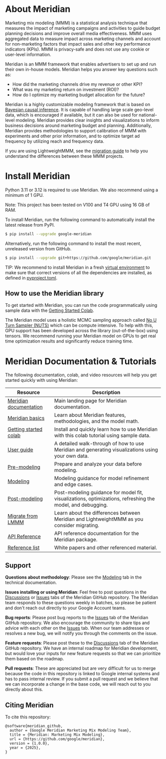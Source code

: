 # About Meridian

Marketing mix modeling (MMM) is a statistical analysis technique that measures
the impact of marketing campaigns and activities to guide budget planning
decisions and improve overall media effectiveness. MMM uses aggregated data to
measure impact across marketing channels and account for non-marketing factors
that impact sales and other key performance indicators (KPIs). MMM is
privacy-safe and does not use any cookie or user-level information.

Meridian is an MMM framework that enables advertisers to set up and run their
own in-house models. Meridian helps you answer key questions such as:

*   How did the marketing channels drive my revenue or other KPI?
*   What was my marketing return on investment (ROI)?
*   How do I optimize my marketing budget allocation for the future?

Meridian is a highly customizable modeling framework that is based on
[Bayesian causal inference](https://developers.google.com/meridian/docs/basics/bayesian-inference).
It is capable of handling large scale geo-level data, which is encouraged if
available, but it can also be used for national-level modeling. Meridian
provides clear insights and visualizations to inform business decisions around
marketing budget and planning. Additionally, Meridian provides methodologies to
support calibration of MMM with experiments and other prior information, and to
optimize target ad frequency by utilizing reach and frequency data.

If you are using LightweightMMM, see the
[migration guide](https://developers.google.com/meridian/docs/migrate) to help
you understand the differences between these MMM projects.

# Install Meridian

Python 3.11 or 3.12 is required to use Meridian. We also recommend using a
minimum of 1 GPU.

Note: This project has been tested on V100 and T4 GPU using 16 GB of RAM.

To install Meridian, run the following command to automatically install the
latest release from PyPI.

```sh
$ pip install --upgrade google-meridian
```

Alternatively, run the following command to install the most recent, unreleased
version from GitHub.

```sh
$ pip install --upgrade git+https://github.com/google/meridian.git
```

TIP: We recommend to install Meridian in a fresh
[virtual environment](https://virtualenv.pypa.io/en/latest/user_guide.html#quick-start)
to make sure that correct versions of all the dependencies are installed, as defined in [pyproject.toml](https://github.com/google/meridian/blob/main/pyproject.toml).

## How to use the Meridian library

To get started with Meridian, you can run the code programmatically using sample
data with the [Getting Started Colab][3].

The Meridian model uses a holistic MCMC sampling approach called
[No U Turn Sampler (NUTS)](https://www.tensorflow.org/probability/api_docs/python/tfp/experimental/mcmc/NoUTurnSampler)
which can be compute intensive. To help with this, GPU support has been
developed across the library (out-of-the-box) using tensors. We recommend
running your Meridian model on GPUs to get real time optimization results and
significantly reduce training time.

# Meridian Documentation & Tutorials

The following documentation, colab, and video resources will help you get
started quickly with using Meridian:

| Resource                    | Description                                    |
| --------------------------- | ---------------------------------------------- |
| [Meridian documentation][1] | Main landing page for Meridian documentation.  |
| [Meridian basics][2]        | Learn about Meridian features, methodologies, and the model math. |
| [Getting started colab][3]  | Install and quickly learn how to use Meridian with this colab tutorial using sample data. |
| [User guide][4]             | A detailed walk-through of how to use Meridian and generating visualizations using your own data. |
| [Pre-modeling][5]           | Prepare and analyze your data before modeling. |
| [Modeling][6]               | Modeling guidance for model refinement and edge cases. |
| [Post-modeling][7]          | Post-modeling guidance for model fit, visualizations, optimizations, refreshing the model, and debugging. |
| [Migrate from LMMM][8]      | Learn about the differences between Meridian and LightweightMMM as you consider migrating. |
| [API Reference][9]          | API reference documentation for the Meridian package. |
| [Reference list][10]        | White papers and other referenced material.    |

[1]: https://developers.google.com/meridian
[2]: https://developers.google.com/meridian/docs/basics/about-the-project
[3]: https://developers.google.com/meridian/notebook/meridian-getting-started
[4]: https://developers.google.com/meridian/docs/user-guide/installing
[5]: https://developers.google.com/meridian/docs/user-guide/collect-data
[6]: https://developers.google.com/meridian/docs/advanced-modeling/control-variables
[7]: https://developers.google.com/meridian/docs/advanced-modeling/model-fit
[8]: https://developers.google.com/meridian/docs/migrate
[9]: https://developers.google.com/meridian/reference/api/meridian
[10]: https://developers.google.com/meridian/docs/reference-list

## Support

**Questions about methodology**: Please see the [Modeling](https://developers.google.com/meridian/docs/basics/about-the-project) tab in the technical documentation.

**Issues installing or using Meridian**: Feel free to post questions in the
[Discussions](https://github.com/google/meridian/discussions) or [Issues](https://github.com/google/meridian/issues) tabs of the Meridian GitHub repository. The Meridian team responds to
these questions weekly in batches, so please be patient and don't reach out
directly to your Google Account teams.

**Bug reports**: Please post bug reports to the [Issues](https://github.com/google/meridian/issues)
tab of the Meridian GitHub repository. We also encourage the community to share
tips and advice with each other on the [Issues](https://github.com/google/meridian/issues)
tab. When our team addresses or resolves a new bug, we will notify you through
the comments on the issue.

**Feature requests**: Please post these to the [Discussions](https://github.com/google/meridian/discussions)
tab of the Meridian GitHub repository. We have an internal roadmap for Meridian
development, but would love your inputs for new feature requests so that we can
prioritize them based on the roadmap.

**Pull requests**: These are appreciated but are very difficult for us to merge
because the code in this repository is linked to Google internal systems and has
to pass internal review. If you submit a pull request and we believe that we can
incorporate a change in the base code, we will reach out to you directly about
this.

## Citing Meridian

To cite this repository:

```
@software{meridian_github,
  author = {Google Meridian Marketing Mix Modeling Team},
  title = {Meridian: Marketing Mix Modeling},
  url = {https://github.com/google/meridian},
  version = {1.0.0},
  year = {2025},
}
```
